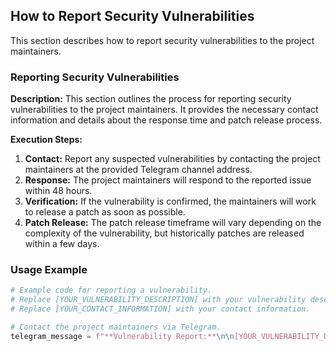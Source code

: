 ## How to Report Security Vulnerabilities 

This section describes how to report security vulnerabilities to the project maintainers.

### Reporting Security Vulnerabilities

**Description:**
This section outlines the process for reporting security vulnerabilities to the project maintainers. It provides the necessary contact information and details about the response time and patch release process.

**Execution Steps:**

1. **Contact:** Report any suspected vulnerabilities by contacting the project maintainers at the provided Telegram channel address.
2. **Response:** The project maintainers will respond to the reported issue within 48 hours.
3. **Verification:** If the vulnerability is confirmed, the maintainers will work to release a patch as soon as possible.
4. **Patch Release:** The patch release timeframe will vary depending on the complexity of the vulnerability, but historically patches are released within a few days. 

### Usage Example 

```python 
# Example code for reporting a vulnerability. 
# Replace [YOUR_VULNERABILITY_DESCRIPTION] with your vulnerability description.
# Replace [YOUR_CONTACT_INFORMATION] with your contact information.

# Contact the project maintainers via Telegram.
telegram_message = f"**Vulnerability Report:**\n\n[YOUR_VULNERABILITY_DESCRIPTION]\n\n**Contact Information:**\n\n[YOUR_CONTACT_INFORMATION]"
```